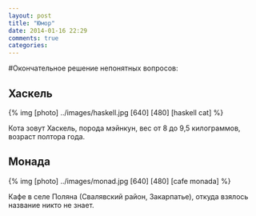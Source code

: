 ```yaml
---
layout: post
title: "Юмор"
date: 2014-01-16 22:29
comments: true
categories: 
---
```

#Окончательное решение непонятных вопросов:
## Хаскель
{% img [photo] ../images/haskell.jpg [640] [480] [haskell cat] %}

Кота зовут Хаскель, порода мэйнкун, вес от 8 до 9,5 килограммов, возраст полтора года.
## Монада
{% img [photo] ../images/monad.jpg [640] [480] [cafe monada] %}

Кафе в селе Поляна (Свалявский район, Закарпатье), откуда взялось название никто не знает.

